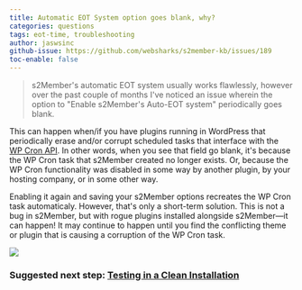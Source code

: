```yaml
---
title: Automatic EOT System option goes blank, why?
categories: questions
tags: eot-time, troubleshooting
author: jaswsinc
github-issue: https://github.com/websharks/s2member-kb/issues/189
toc-enable: false
---
```


> s2Member's automatic EOT system usually works flawlessly, however over the past couple of months I've noticed an issue wherein the option to "Enable s2Member's Auto-EOT system" periodically goes blank.

This can happen when/if you have plugins running in WordPress that periodically erase and/or corrupt scheduled tasks that interface with the [WP Cron API](https://codex.wordpress.org/Category:WP-Cron_Functions). In other words, when you see that field go blank, it's because the WP Cron task that s2Member created no longer exists. Or, because the WP Cron functionality was disabled in some way by another plugin, by your hosting company, or in some other way. 

Enabling it again and saving your s2Member options recreates the WP Cron task automaticaly. However, that's only a short-term solution. This is not a bug in s2Member, but with rogue plugins installed alongside s2Member—it can happen! It may continue to happen until you find the conflicting theme or plugin that is causing a corruption of the WP Cron task.

![](https://www.filepicker.io/api/file/UtzrElGsRySqcWMBdUsJ#.png)

### Suggested next step: [Testing in a Clean Installation](http://s2member.com/kb-article/testing-in-a-clean-wordpress-installation/)
